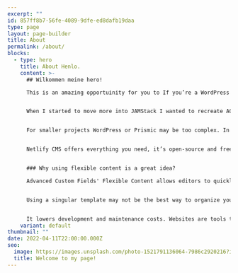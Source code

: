 ```yaml
---
excerpt: ""
id: 857ff8b7-56fe-4089-9dfe-ed8dafb19daa
type: page
layout: page-builder
title: About
permalink: /about/
blocks:
  - type: hero
    title: About Henlo.
    content: >-
      ## Wilkommen meine hero!

      This is an amazing opportuinity for you to If you’re a WordPress developer then you must have heard about a plugin called Advanced Custom Fields and a Flexible Content field that allows editors to generate new pages easily.


      When I started to move more into JAMStack I wanted to recreate ACF’s Flexible Content field in Gatsby. It's possible to use WordPress as a headless CMS and some headless CMS have implemented some sort of an alternative. Prismic has Slices (unfortunately you can’t create multiple repeatable fields within fields).


      For smaller projects WordPress or Prismic may be too complex. In such cases, I usually go with my favorite flat-file CMS - Netlify CMS.


      Netlify CMS offers everything you need, it’s open-source and free to use. The only thing missing? Flexible Content field. Fortunately, with beta features - Manual Initialization and Variable Types for List fields we can easily create a solution that copies ACF's Flexible Content.


      ### Why using flexible content is a great idea?

      Advanced Custom Fields' Flexible Content allows editors to quickly make significant changes without engaging developers. Creating new pages is a breeze, and optimizing for conversions is easier.


      Using a singular template may not be the best way to organize your content, especially if you want to quickly test new changes. That's why component-based, modular design gives you much more flexibility.


      It lowers development and maintenance costs. Websites are tools that have to generate business value. The better system you build the longer it’ll last without any code changes.
    variant: default
thumbnail: ""
date: 2022-04-11T22:00:00.000Z
seo:
  image: https://images.unsplash.com/photo-1521791136064-7986c2920216?ixlib=rb-1.2.1&ixid=MnwxMjA3fDB8MHxwaG90by1wYWdlfHx8fGVufDB8fHx8&auto=format&fit=crop&w=1469&q=80
  title: Welcome to my page!
---
```

